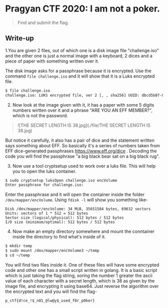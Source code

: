 # Pragyan CTF 2020: I am not a poker.


> Find and submit the flag.
>

## Write-up

1.You are given 2 files, out of which one is a disk image file "challenge.iso" and the other one is just a normal image with a keyboard, 2 dices and a piece of paper with something written over it.



The disk image asks for a passphrase because it is encrypted. Use the command `file challenge.iso` and it will show that it is a Luks encrypted file.

```bash
$ file challenge.iso 
challenge.iso: LUKS encrypted file, ver 2 [, , sha256] UUID: dbcd5b07-0401-486e-bfd4-41bccb539c3a
```
2. Now look at the image given with it, it has a paper with some 5 digits numbers wirtten over it and a phrase "ARE YOU AN EFF MEMBER?", which is not the password.
>![THE SECRET LENGTH IS 38.jpg](./file/THE SECRET LENGTH IS 38.jpg)

But notice it carefully, it also has a pair of dice and the statement written says something about EFF. So basically it's a series of numbers taken from EFF dice-generated passphrases https://www.eff.org/dice .
Decoding the code you will find the passphrase "a big black bear sat on a big black rug".
 
3. Now use a tool cryptsetup used to work over a luks file. This will help you to open the luks container.

```bash
$ sudo cryptsetup luksOpen challenge.iso encVolume
Enter passphrase for challenge.iso: 

```
Enter the passphrase and it will open the container inside the folder `/dev/mapper/encVolume`. Using `fdisk -l` will show you something like- 

```
Disk /dev/mapper/encVolume: 34 MiB, 35651584 bytes, 69632 sectors
Units: sectors of 1 * 512 = 512 bytes
Sector size (logical/physical): 512 bytes / 512 bytes
I/O size (minimum/optimal): 512 bytes / 512 bytes
```

4. Now make an empty directory somewhere and mount the conntainer inside the directory to find what's inside of it.

```bash
$ mkdir temp
$ sudo mount /dev/mapper/encVolume3 ~/temp
$ cd ~/temp
```
You will find two files inside it. One of these files will have some encrypted code and other one has a small script written in golang.
It is a basic script which is just taking the flag string, xoring the number 1 greater the ascii value of each character with a secret length, which is 38  as given by the image file, and encrypting it using base64.
Just reverse the algorithm over the encrypted text and you will find the flag-

`p_ctf{d!ce_!$_n01_@lw@y$_used_f0r_p0ker}`
